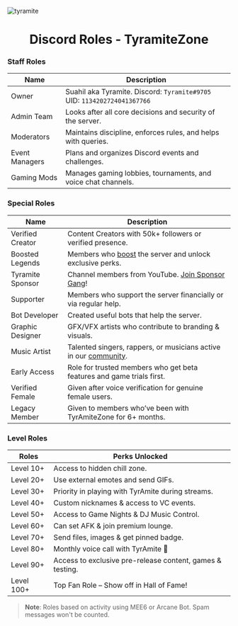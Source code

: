![tyramite](https://github.com/user-attachments/assets/0c238135-001e-4e05-9e31-5c2986975651)   
 <div align="center"> 
<h1>Discord Roles - TyramiteZone</h1> 
</div>

<h3>Staff Roles</h3>

| Name           | Description                                                                                                           |
|----------------|-----------------------------------------------------------------------------------------------------------------------|
| Owner          | Suahil aka Tyramite. Discord: `Tyramite#9705` UID: `1134202724041367766`                                                |
| Admin Team     | Looks after all core decisions and security of the server.                                                           |
| Moderators     | Maintains discipline, enforces rules, and helps with queries.                                                        |
| Event Managers | Plans and organizes Discord events and challenges.                                                                   |
| Gaming Mods    | Manages gaming lobbies, tournaments, and voice chat channels.                                                        |

<h3>Special Roles</h3>

| Name              | Description                                                                                                                                                                                                     |
|-------------------|-----------------------------------------------------------------------------------------------------------------------------------------------------------------------------------------------------------------|
| Verified Creator  | Content Creators with 50k+ followers or verified presence.                                                                                                                |
| Boosted Legends   | Members who [boost](https://support.discord.com/hc/en-us/articles/360028038352-Server-Boosting-) the server and unlock exclusive perks.                                   |
| Tyramite Sponsor  | Channel members from YouTube. [Join Sponsor Gang](https://www.youtube.com/channel/UCjinAPkEEoDdaJ3_Fo3rQ4Q/join)!                                                              |
| Supporter         | Members who support the server financially or via regular help.                                                                                                           |
| Bot Developer     | Created useful bots that help the server.                                                                                                                                |
| Graphic Designer  | GFX/VFX artists who contribute to branding & visuals.                                                                                                                     |
| Music Artist      | Talented singers, rappers, or musicians active in our [community](https://discord.gg/5euFaYBXTp).                                                                                                          |
| Early Access      | Role for trusted members who get beta features and game trials first.                                                                                                     |
| Verified Female   | Given after voice verification for genuine female users.                                                                                                                  |
| Legacy Member     | Given to members who’ve been with TyrAmiteZone for 6+ months.                                                                                                             |

<h3>Level Roles</h3>

| Roles       | Perks Unlocked                                                             |
|-------------|----------------------------------------------------------------------------|
| Level  10+  | Access to hidden chill zone.                                               |
| Level  20+  | Use external emotes and send GIFs.                                         |
| Level  30+  | Priority in playing with TyrAmite during streams.                          |
| Level  40+  | Custom nicknames & access to VC events.                                    |
| Level  50+  | Access to Game Nights & DJ Music Control.                                  |
| Level  60+  | Can set AFK & join premium lounge.                                         |
| Level  70+  | Send files, images & get pinned badge.                                     |
| Level  80+  | Monthly voice call with TyrAmite 💯                                        |
| Level  90+  | Access to exclusive pre-release content, games & testing.                  |
| Level 100+ | Top Fan Role – Show off in Hall of Fame!                                    |

> **Note**: Roles based on activity using MEE6 or Arcane Bot. Spam messages won't be counted.
